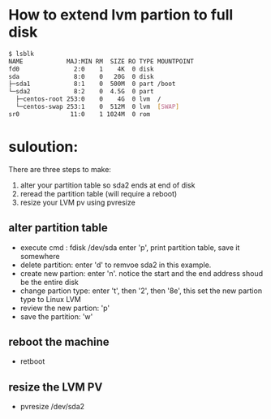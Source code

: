 # How to extend lvm partion to full disk

```sh
$ lsblk
NAME            MAJ:MIN RM  SIZE RO TYPE MOUNTPOINT
fd0               2:0    1    4K  0 disk
sda               8:0    0   20G  0 disk
├─sda1            8:1    0  500M  0 part /boot
└─sda2            8:2    0  4.5G  0 part
  ├─centos-root 253:0    0    4G  0 lvm  /
  └─centos-swap 253:1    0  512M  0 lvm  [SWAP]
sr0              11:0    1 1024M  0 rom
```

# suloution:

There are three steps to make:
1. alter your partition table so sda2 ends at end of disk
2. reread the partition table (will require a reboot)
3. resize your LVM pv using pvresize


## alter partition table
* execute cmd : fdisk /dev/sda
                enter 'p', print partition table, save it somewhere
* delete partition: enter 'd' to remvoe sda2 in this example.
* create new partion: enter 'n'. notice the start and the end address shoud be the entire disk
* change partion type: enter 't', then '2', then '8e', this set the new partion type to Linux LVM
* review the new partion: 'p'
* save the partition: 'w'

## reboot the machine
* retboot

## resize the LVM PV
* pvresize /dev/sda2


